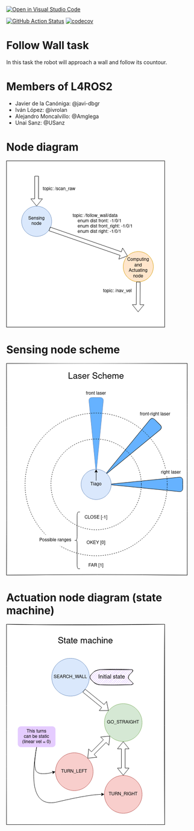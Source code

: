 [![Open in Visual Studio Code](https://classroom.github.com/assets/open-in-vscode-f059dc9a6f8d3a56e377f745f24479a46679e63a5d9fe6f495e02850cd0d8118.svg)](https://classroom.github.com/online_ide?assignment_repo_id=6883246&assignment_repo_type=AssignmentRepo)

[![GitHub Action
Status](https://github.com/Docencia-fmrico/follow-wall-l4ros2/workflows/main/badge.svg)](https://github.com/Docencia-fmrico/follow-wall-l4ros2)
[![codecov](https://github.com/Docencia-fmrico/follow-wall-l4ros2/main/graph/badge.svg)](https://codecov.io/gh/Docencia-fmrico/follow-wall-l4ros2)

# Follow Wall task

In this task the robot will approach a wall and follow its countour.


# Members of L4ROS2

- Javier de la Canóniga: @javi-dbgr
- Iván López: @ivrolan
- Alejandro Moncalvillo: @Amglega
- Unai Sanz: @USanz


# Node diagram

![scheme](./wall_follower_diagram.png)


# Sensing node scheme

![scheme](./sensing_node_scheme.png)


# Actuation node diagram (state machine)

![scheme](./state_machine_diagram.png)
